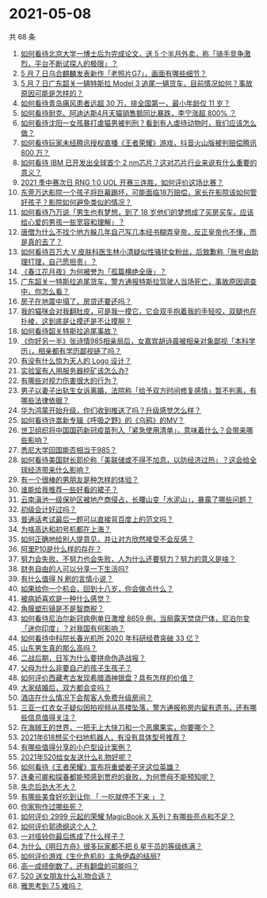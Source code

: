 # 2021-05-08

共 68 条

<!-- BEGIN -->
<!-- 最后更新时间 Sat May 08 2021 05:01:30 GMT+0800 (China Standard Time) -->

1. [如何看待北京大学一博士后为完成论文，送 5
   个半月外卖，称「骑手竞争激烈，平台不断试探人的极限」？](https://www.zhihu.com/question/458170986)
2. [5 月 7 日乌合麒麟发表新作「老照片G7」，画面有哪些细节？](https://www.zhihu.com/question/458184079)
3. [5 月 7 日广东韶关一辆特斯拉 Model 3
   追尾一辆货车，目前情况如何？事故原因可能是怎样的？](https://www.zhihu.com/question/458230688)
4. [如何看待青岛痛风患者远超 30 万，排全国第一，最小年龄仅 11
   岁？](https://www.zhihu.com/question/457241530)
5. [如何看待耐克、阿迪达斯4月天猫销售额同比暴跌，李宁涨超 800%
   ？](https://www.zhihu.com/question/458198356)
6. [如何看待沈阳一女孩暴打虐猫男被判刑？看到有人虐待动物时，我们应该怎么做？](https://www.zhihu.com/question/458191979)
7. [如何看待玩家未经腾讯授权直播《王者荣耀》游戏，抖音火山版被判赔偿腾讯 800
   万？](https://www.zhihu.com/question/458207960)
8. [如何看待 IBM 已开发出全球首个 2
   nm芯片？这对芯片行业来说有什么重要的意义？](https://www.zhihu.com/question/458099340)
9. [2021 季中赛次日 RNG 1:0 UOL
   开赛三连胜，如何评价这场比赛？](https://www.zhihu.com/question/458261332)
10. [东莞万达影院一个孩子将巨幕踢坏，可能面临18万赔偿，家长在影院该如何管好孩子？影院如何避免类似的情况？](https://www.zhihu.com/question/457624626)
11. [如何看待乃万说「男生也有梦想，到了 18
    岁他们的梦想成了买房买车，应该给心爱的男孩一些宽容和理解」？](https://www.zhihu.com/question/458072558)
12. [唐僧为什么不找个地方躲几年自己写几本经书糊弄皇帝，反正皇帝也不懂，而是真的去了？](https://www.zhihu.com/question/457874561)
13. [如何看待百万大 V
    皮肤科医生林小清疑似性骚扰女粉丝，后致歉称「账号由助理打理，自己愿担责」？](https://www.zhihu.com/question/458204493)
14. [《春江花月夜》为何被誉为「孤篇横绝全唐」？](https://www.zhihu.com/question/301477404)
15. [广东韶关一特斯拉追尾货车，警方通报特斯拉驾驶人当场死亡，事故原因调查中，你怎么看？](https://www.zhihu.com/question/458241432)
16. [房子在地震中塌了，房贷还要还吗？](https://www.zhihu.com/question/63716904)
17. [我的猫咪会对我翻肚皮，可是我一摸它，它会双手抱着我的手轻咬，双腿也在扑棱，这到底是让摸还是不让摸啊？](https://www.zhihu.com/question/442629160)
18. [如何看待韶关特斯拉追尾事故？](https://www.zhihu.com/question/458219985)
19. [《你好另一半》张诗情985相亲局后，女嘉宾胡诗晨被相亲对象鄙视「本科学历」，相亲都有学历鄙视链了吗？](https://www.zhihu.com/question/456452569)
20. [有没有什么惊为天人的 Logo 设计？](https://www.zhihu.com/question/335957333)
21. [实验室有人用服务器挖矿该怎么办?](https://www.zhihu.com/question/451758003)
22. [有哪些对视力伤害很大的行为？](https://www.zhihu.com/question/384087324)
23. [男子以妻子出轨生女诉离婚，法院称「给予双方时间修复感情」暂不判离，有哪些法律依据？](https://www.zhihu.com/question/458189714)
24. [华为鸿蒙开始升级，你们收到推送了吗？升级感觉怎么样？](https://www.zhihu.com/question/456976153)
25. [如何看待许嵩新专辑《呼吸之野》的《乌鸦》的MV？](https://www.zhihu.com/question/458282787)
26. [世卫组织将中国国药新冠疫苗列入「紧急使用清单」，意味着什么？会带来哪些影响？](https://www.zhihu.com/question/458276429)
27. [悉尼大学回国能否相当于985？](https://www.zhihu.com/question/266843003)
28. [如何看待美国财长耶伦称「美联储或不得不加息，以防经济过热」？这会给全球经济带来什么影响？](https://www.zhihu.com/question/457850060)
29. [有一个很棒的男朋友是种怎样的体验？](https://www.zhihu.com/question/37379581)
30. [谁能给我推荐一些好看的裙子？](https://www.zhihu.com/question/452199398)
31. [云南滇池一级保护区被地产商侵占，长腰山变「水泥山」，暴露了哪些问题？](https://www.zhihu.com/question/458176455)
32. [初级会计好过吗？](https://www.zhihu.com/question/317553804)
33. [普通话考试最后一题可以直接背百度上的范文吗？](https://www.zhihu.com/question/453538698)
34. [为啥高达和初号机都在上海？](https://www.zhihu.com/question/457070563)
35. [如何正确地给别人提意见，并让对方欣然接受不会反感？](https://www.zhihu.com/question/40288998)
36. [阿里P10是什么样的存在？](https://www.zhihu.com/question/307907539)
37. [努力会失败，不努力也会失败，人为什么还要努力？努力的意义是啥？](https://www.zhihu.com/question/456002749)
38. [财务自由的人可以分享一下生活吗?](https://www.zhihu.com/question/452616303)
39. [有什么值得 N 刷的言情小说？](https://www.zhihu.com/question/446606462)
40. [如果给你一个机会，回到十八岁，你会做点什么？](https://www.zhihu.com/question/454167575)
41. [被病娇喜欢是一种什么感觉？](https://www.zhihu.com/question/378449678)
42. [角膜塑形镜是不是智商税？](https://www.zhihu.com/question/425556684)
43. [如何看待尼泊尔新冠病例单日激增 8659
    例，当局露天焚烧尸体，尼泊尔变「迷你印度」？对我国有何影响？](https://www.zhihu.com/question/457888018)
44. [如何看待中科院长春光机所 2020 年科研经费突破 33 亿？](https://www.zhihu.com/question/457734337)
45. [山东男生真的那么高吗？](https://www.zhihu.com/question/336226437)
46. [二战后期，日军为什么要拼命伪造战报？](https://www.zhihu.com/question/457656500)
47. [父母为什么非要自己的孩子生孩子？](https://www.zhihu.com/question/457863388)
48. [如何评价西藏考古发现希腊酒神银盘？具有怎样的价值？](https://www.zhihu.com/question/457689078)
49. [大家结婚后，双方都会变吗？](https://www.zhihu.com/question/448732110)
50. [酒店在什么情况下会帮客人免费升级房间？](https://www.zhihu.com/question/26920344)
51. [三亚一红衣女子疑似因拍视频从高楼坠落，警方通报称房内留有遗书，还有哪些信息值得关注？](https://www.zhihu.com/question/458070461)
52. [在海贼王的世界，一把无上大快刀和一个恶魔果实，你要哪个？](https://www.zhihu.com/question/458033933)
53. [2021年618想买个扫地机器人，有没有具体型号推荐？](https://www.zhihu.com/question/397698378)
54. [有哪些值得分享的小户型设计案例？](https://www.zhihu.com/question/442972054)
55. [2021年520给女友送什么礼物好呢？](https://www.zhihu.com/question/457741080)
56. [如何看待《王者荣耀》宣布将重塑姜子牙这位英雄？](https://www.zhihu.com/question/457939742)
57. [连秦可卿和探春都能预感到贾府的衰败，为何贾母不能预知呢？](https://www.zhihu.com/question/454745776)
58. [失恋后劲大不大？](https://www.zhihu.com/question/371918832)
59. [有哪些美食好吃到让你 「 一吃就停不下来 」？](https://www.zhihu.com/question/435951969)
60. [你家狗作过哪些死？](https://www.zhihu.com/question/457779970)
61. [如何评价 2999 元起的荣耀 MagicBook X
    系列？有哪些亮点和不足？](https://www.zhihu.com/question/458017940)
62. [如何评价郭德纲这个人？](https://www.zhihu.com/question/35789696)
63. [一对哑铃你最后练成了什么样子？](https://www.zhihu.com/question/378688672)
64. [为什么《明日方舟》很多玩家都不把 6 星干员的等级练满？](https://www.zhihu.com/question/453080628)
65. [如何评价游戏《生化危机8》主角伊森的结局?](https://www.zhihu.com/question/457971616)
66. [高一成绩倒数了，还有翻盘的可能吗？](https://www.zhihu.com/question/457341656)
67. [520 送女朋友什么礼物合适？](https://www.zhihu.com/question/393509843)
68. [雅思考到 7.5 难吗？](https://www.zhihu.com/question/448858253)

<!-- END -->
